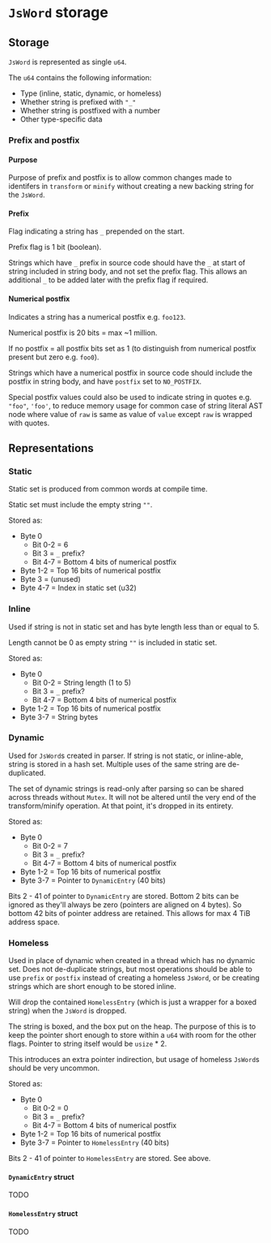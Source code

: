 # `JsWord` storage

## Storage

`JsWord` is represented as single `u64`.

The `u64` contains the following information:

* Type (inline, static, dynamic, or homeless)
* Whether string is prefixed with `"_"`
* Whether string is postfixed with a number
* Other type-specific data

### Prefix and postfix

#### Purpose

Purpose of prefix and postfix is to allow common changes made to identifers in `transform` or `minify` without creating a new backing string for the `JsWord`.

#### Prefix

Flag indicating a string has `_` prepended on the start.

Prefix flag is 1 bit (boolean).

Strings which have `_` prefix in source code should have the `_` at start of string included in string body, and not set the prefix flag. This allows an additional `_` to be added later with the prefix flag if required.

#### Numerical postfix

Indicates a string has a numerical postfix e.g. `foo123`.

Numerical postfix is 20 bits = max ~1 million.

If no postfix = all postfix bits set as 1 (to distinguish from numerical postfix present but zero e.g. `foo0`).

Strings which have a numerical postfix in source code should include the postfix in string body, and have `postfix` set to `NO_POSTFIX`.

Special postfix values could also be used to indicate string in quotes e.g. `"foo"`, `'foo'`, to reduce memory usage for common case of string literal AST node where value of `raw` is same as value of `value` except `raw` is wrapped with quotes.

## Representations

### Static

Static set is produced from common words at compile time.

Static set must include the empty string `""`.

Stored as:

* Byte 0
  * Bit 0-2 = 6
  * Bit 3 = `_` prefix?
  * Bit 4-7 = Bottom 4 bits of numerical postfix
* Byte 1-2 = Top 16 bits of numerical postfix
* Byte 3 = (unused)
* Byte 4-7 = Index in static set (u32)

### Inline

Used if string is not in static set and has byte length less than or equal to 5.

Length cannot be 0 as empty string `""` is included in static set.

Stored as:

* Byte 0
  * Bit 0-2 = String length (1 to 5)
  * Bit 3 = `_` prefix?
  * Bit 4-7 = Bottom 4 bits of numerical postfix
* Byte 1-2 = Top 16 bits of numerical postfix
* Byte 3-7 = String bytes

### Dynamic

Used for `JsWord`s created in parser. If string is not static, or inline-able, string is stored in a hash set. Multiple uses of the same string are de-duplicated.

The set of dynamic strings is read-only after parsing so can be shared across threads without `Mutex`. It will not be altered until the very end of the transform/minify operation. At that point, it's dropped in its entirety.

Stored as:

* Byte 0
  * Bit 0-2 = 7
  * Bit 3 = `_` prefix?
  * Bit 4-7 = Bottom 4 bits of numerical postfix
* Byte 1-2 = Top 16 bits of numerical postfix
* Byte 3-7 = Pointer to `DynamicEntry` (40 bits)

Bits 2 - 41 of pointer to `DynamicEntry` are stored. Bottom 2 bits can be ignored as they'll always be zero (pointers are aligned on 4 bytes). So bottom 42 bits of pointer address are retained. This allows for max 4 TiB address space.

### Homeless

Used in place of dynamic when created in a thread which has no dynamic set. Does not de-duplicate strings, but most operations should be able to use `prefix` or `postfix` instead of creating a homeless `JsWord`, or be creating strings which are short enough to be stored inline.

Will drop the contained `HomelessEntry` (which is just a wrapper for a boxed string) when the `JsWord` is dropped.

The string is boxed, and the box put on the heap. The purpose of this is to keep the pointer short enough to store within a `u64` with room for the other flags. Pointer to string itself would be `usize` * 2.

This introduces an extra pointer indirection, but usage of homeless `JsWord`s should be very uncommon.

Stored as:

* Byte 0
  * Bit 0-2 = 0
  * Bit 3 = `_` prefix?
  * Bit 4-7 = Bottom 4 bits of numerical postfix
* Byte 1-2 = Top 16 bits of numerical postfix
* Byte 3-7 = Pointer to `HomelessEntry` (40 bits)

Bits 2 - 41 of pointer to `HomelessEntry` are stored. See above.

#### `DynamicEntry` struct

TODO

#### `HomelessEntry` struct

TODO
